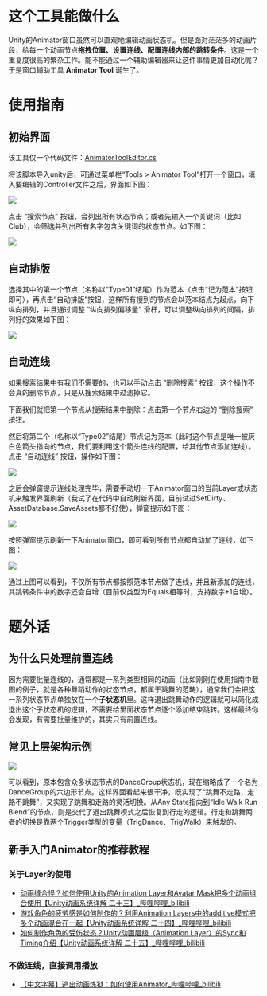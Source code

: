 # 这个工具能做什么

Unity的Animator窗口虽然可以直观地编辑动画状态机。但是面对茫茫多的动画片段，给每一个动画节点**拖拽位置、设置连线、配置连线内部的跳转条件**。这是一个重复度很高的繁杂工作。能不能通过一个辅助编辑器来让这件事情更加自动化呢？于是窗口辅助工具 **Animator Tool** 诞生了。

# 使用指南

## 初始界面

该工具仅一个代码文件：[AnimatorToolEditor.cs](./AnimatorToolEditor.cs)

将该脚本导入unity后，可通过菜单栏“Tools > Animator Tool”打开一个窗口，填入要编辑的Controller文件之后，界面如下图：

 ![](./img/animtool_01.jpg)

点击 “搜索节点” 按钮，会列出所有状态节点；或者先输入一个关键词（比如Club），会筛选并列出所有名字包含关键词的状态节点。如下图：

![](./img/animtool_02.jpg)

## 自动排版

选择其中的第一个节点（名称以“Type01”结尾）作为范本（点击“记为范本”按钮即可），再点击“自动排版”按钮，这样所有搜到的节点会以范本结点为起点，向下纵向排列，并且通过调整 “纵向排列偏移量” 滑杆，可以调整纵向排列的间隔，排列好的效果如下图：

 ![](./img/animtool_03.jpg)

## 自动连线

如果搜索结果中有我们不需要的，也可以手动点击 “删除搜索” 按钮，这个操作不会真的删除节点，只是从搜索结果中过滤掉它。

下面我们就把第一个节点从搜索结果中删除：点击第一个节点右边的 “删除搜索” 按钮。

然后将第二个（名称以“Type02”结尾）节点记为范本（此时这个节点是唯一被灰白色箭头指向的节点，我们要利用这个箭头连线的配置，给其他节点添加连线）。点击 “自动连线” 按钮，操作如下图：

 ![](./img/animtool_04.jpg)

之后会弹窗提示连线处理完毕，需要手动切一下Animator窗口的当前Layer或状态机来触发界面刷新（我试了在代码中自动刷新界面，目前试过SetDirty、AssetDatabase.SaveAssets都不好使），弹窗提示如下图：

 ![](./img/animtool_05.jpg)

按照弹窗提示刷新一下Animator窗口，即可看到所有节点都自动加了连线，如下图：

 ![](./img/animtool_06.jpg)

通过上图可以看到，不仅所有节点都按照范本节点做了连线，并且新添加的连线，其跳转条件中的数字还会自增（目前仅类型为Equals相等时，支持数字+1自增）。

# 题外话

## 为什么只处理前置连线

因为需要批量连线的，通常都是一系列类型相同的动画（比如刚刚在使用指南中截图的例子，就是各种舞蹈动作的状态节点，都属于跳舞的范畴），通常我们会把这一系列状态节点单独放在一个**子状态机**里。这样退出跳舞动作的逻辑就可以简化成退出这个子状态机的逻辑，不需要给里面状态节点逐个添加结束跳转。这样最终你会发现，有需要批量维护的，其实只有前置连线。

## 常见上层架构示例

 ![](./img/animtool_07.jpg)

可以看到，原本包含众多状态节点的DanceGroup状态机，现在缩略成了一个名为DanceGroup的六边形节点。这样界面看起来很干净，既实现了“跳舞不走路，走路不跳舞”，又实现了跳舞和走路的灵活切换。从Any State指向到“Idle Walk Run Blend”的节点，则是交代了退出跳舞模式之后恢复到行走的逻辑。行走和跳舞两者的切换是靠两个Trigger类型的变量（TrigDance、TrigWalk）来触发的。

## 新手入门Animator的推荐教程

### 关于Layer的使用

- [动画缝合怪？如何使用Unity的Animation Layer和Avatar Mask把多个动画组合使用【Unity动画系统详解 二十三】_哔哩哔哩_bilibili](https://www.bilibili.com/video/BV1gT4y1k7EZ)
- [游戏角色的疲劳感是如何制作的？利用Animation Layers中的additive模式把多个动画混合在一起【Unity动画系统详解 二十四】_哔哩哔哩_bilibili](https://www.bilibili.com/video/BV1J44y137JC)
- [如何制作角色的受伤状态？Unity动画层级（Animation Layer）的Sync和Timing介绍【Unity动画系统详解 二十五】_哔哩哔哩_bilibili](https://www.bilibili.com/video/BV1AF411M7eK)

### 不做连线，直接调用播放

- [【中文字幕】逃出动画炼狱：如何使用Animator_哔哩哔哩_bilibili](https://www.bilibili.com/video/BV1BR4y1A7qK)